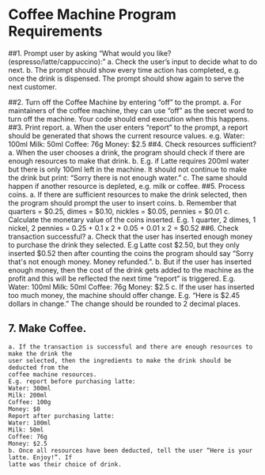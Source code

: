 # Coffee Machine Program Requirements

##1. Prompt user by asking “What would you like? (espresso/latte/cappuccino):”
    a. Check the user’s input to decide what to do next.
    b. The prompt should show every time action has completed, e.g. once the drink is
    dispensed. The prompt should show again to serve the next customer.

##2. Turn off the Coffee Machine by entering “off” to the prompt.
    a. For maintainers of the coffee machine, they can use “off” as the secret word to turn off
    the machine. Your code should end execution when this happens.
##3. Print report.
    a. When the user enters “report” to the prompt, a report should be generated that shows
    the current resource values. e.g.
    Water: 100ml
    Milk: 50ml
    Coffee: 76g
    Money: $2.5
##4. Check resources sufficient?
    a. When the user chooses a drink, the program should check if there are enough
    resources to make that drink.
    b. E.g. if Latte requires 200ml water but there is only 100ml left in the machine. It should
    not continue to make the drink but print: “Sorry there is not enough water.”
    c. The same should happen if another resource is depleted, e.g. milk or coffee.
##5. Process coins.
    a. If there are sufficient resources to make the drink selected, then the program should
    prompt the user to insert coins.
    b. Remember that quarters = $0.25, dimes = $0.10, nickles = $0.05, pennies = $0.01
    c. Calculate the monetary value of the coins inserted. E.g. 1 quarter, 2 dimes, 1 nickel, 2
    pennies = 0.25 + 0.1 x 2 + 0.05 + 0.01 x 2 = $0.52
##6. Check transaction successful?
    a. Check that the user has inserted enough money to purchase the drink they selected.
    E.g Latte cost $2.50, but they only inserted $0.52 then after counting the coins the
    program should say “Sorry that's not enough money. Money refunded.”.
    b. But if the user has inserted enough money, then the cost of the drink gets added to the
    machine as the profit and this will be reflected the next time “report” is triggered. E.g.
    Water: 100ml
    Milk: 50ml
    Coffee: 76g
    Money: $2.5
    c. If the user has inserted too much money, the machine should offer change.
    E.g. “Here is $2.45 dollars in change.” The change should be rounded to 2 decimal
    places.
## 7. Make Coffee.
    a. If the transaction is successful and there are enough resources to make the drink the
    user selected, then the ingredients to make the drink should be deducted from the
    coffee machine resources.
    E.g. report before purchasing latte:
    Water: 300ml
    Milk: 200ml
    Coffee: 100g
    Money: $0
    Report after purchasing latte:
    Water: 100ml
    Milk: 50ml
    Coffee: 76g
    Money: $2.5
    b. Once all resources have been deducted, tell the user “Here is your latte. Enjoy!”. If
    latte was their choice of drink.








